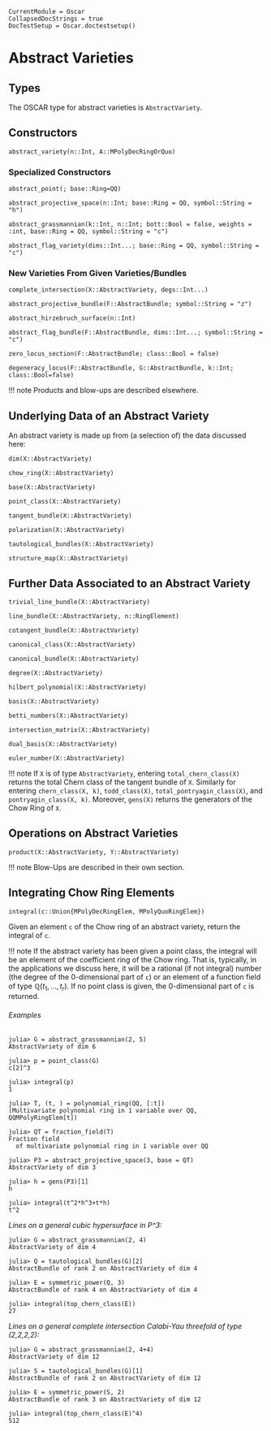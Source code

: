 ```@meta
CurrentModule = Oscar
CollapsedDocStrings = true
DocTestSetup = Oscar.doctestsetup()
```

# Abstract Varieties

## Types

The OSCAR type for abstract varieties is `AbstractVariety`.

## Constructors

```@docs
abstract_variety(n::Int, A::MPolyDecRingOrQuo)
```

### Specialized Constructors


```@docs
abstract_point(; base::Ring=QQ)
```

```@docs
abstract_projective_space(n::Int; base::Ring = QQ, symbol::String = "h")
```

```@docs
abstract_grassmannian(k::Int, n::Int; bott::Bool = false, weights = :int, base::Ring = QQ, symbol::String = "c")
```

```@docs 
abstract_flag_variety(dims::Int...; base::Ring = QQ, symbol::String = "c")
```

### New Varieties From Given Varieties/Bundles

```@docs
complete_intersection(X::AbstractVariety, degs::Int...)
```

```@docs
abstract_projective_bundle(F::AbstractBundle; symbol::String = "z")
```

```@docs
abstract_hirzebruch_surface(n::Int)
```

```@docs
abstract_flag_bundle(F::AbstractBundle, dims::Int...; symbol::String = "c")
```

```@docs
zero_locus_section(F::AbstractBundle; class::Bool = false)
```

```@docs
degeneracy_locus(F::AbstractBundle, G::AbstractBundle, k::Int; class::Bool=false)
```

!!! note
    Products and blow-ups are described elsewhere.

## Underlying Data of an Abstract Variety

An abstract variety is made up from (a selection of) the data discussed here:

```@docs
dim(X::AbstractVariety)
```

```@docs
chow_ring(X::AbstractVariety)
```

```@docs
base(X::AbstractVariety)
```

```@docs
point_class(X::AbstractVariety)
```

```@docs
tangent_bundle(X::AbstractVariety)
```

```@docs
polarization(X::AbstractVariety)
```

```@docs
tautological_bundles(X::AbstractVariety)
```

```@docs
structure_map(X::AbstractVariety)
```

## Further Data Associated to an Abstract Variety


```@docs
trivial_line_bundle(X::AbstractVariety)
```

```@docs
line_bundle(X::AbstractVariety, n::RingElement)
```

```@docs
cotangent_bundle(X::AbstractVariety)
```

```@docs
canonical_class(X::AbstractVariety)
```

```@docs
canonical_bundle(X::AbstractVariety)
```

```@docs
degree(X::AbstractVariety)
```

```@docs
hilbert_polynomial(X::AbstractVariety)
```

```@docs
basis(X::AbstractVariety)
```

```@docs
betti_numbers(X::AbstractVariety)
```

```@docs
intersection_matrix(X::AbstractVariety)
```

```@docs
dual_basis(X::AbstractVariety)
```

```@docs
euler_number(X::AbstractVariety)
```

!!! note
    If `X` is of type `AbstractVariety`, entering `total_chern_class(X)` returns the total Chern class of the tangent bundle of `X`.
    Similarly for entering `chern_class(X, k)`,  `todd_class(X)`, `total_pontryagin_class(X)`, and `pontryagin_class(X, k)`.
    Moreover, `gens(X)` returns the generators of the Chow Ring of `X`.

## Operations on Abstract Varieties

```@docs
product(X::AbstractVariety, Y::AbstractVariety)
```

!!! note
    Blow-Ups are described in their own section.

## Integrating Chow Ring Elements

```@julia
integral(c::Union{MPolyDecRingElem, MPolyQuoRingElem})
```

Given an element `c` of the Chow ring of an abstract variety, return the integral of `c`.

!!! note
    If the abstract variety has been given a point class, the integral will be an element of the coefficient ring of the Chow ring.
    That is, typically, in the applications we discuss here, it will be a rational (if not integral) number (the degree of the 0-dimensional part
    of `c`) or an element of a function field of type $\mathbb Q(t_1, \dots, t_r)$.  If no point class is given, the 0-dimensional
    part of `c` is returned.

###### Examples

```jldoctest
julia> G = abstract_grassmannian(2, 5)
AbstractVariety of dim 6

julia> p = point_class(G)
c[2]^3

julia> integral(p)
1

```

```jldoctest
julia> T, (t, ) = polynomial_ring(QQ, [:t])
(Multivariate polynomial ring in 1 variable over QQ, QQMPolyRingElem[t])

julia> QT = fraction_field(T)
Fraction field
  of multivariate polynomial ring in 1 variable over QQ

julia> P3 = abstract_projective_space(3, base = QT)
AbstractVariety of dim 3

julia> h = gens(P3)[1]
h

julia> integral(t^2*h^3+t*h)
t^2

```

*Lines on a general cubic hypersurface in P^3:*

```jldoctest
julia> G = abstract_grassmannian(2, 4)
AbstractVariety of dim 4

julia> Q = tautological_bundles(G)[2]
AbstractBundle of rank 2 on AbstractVariety of dim 4

julia> E = symmetric_power(Q, 3)
AbstractBundle of rank 4 on AbstractVariety of dim 4

julia> integral(top_chern_class(E))
27

```

*Lines on a general complete intersection Calabi-Yau threefold of type (2,2,2,2):*

```jldoctest
julia> G = abstract_grassmannian(2, 4+4)
AbstractVariety of dim 12

julia> S = tautological_bundles(G)[1]
AbstractBundle of rank 2 on AbstractVariety of dim 12

julia> E = symmetric_power(S, 2)
AbstractBundle of rank 3 on AbstractVariety of dim 12

julia> integral(top_chern_class(E)^4)
512

```
